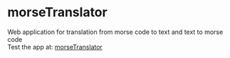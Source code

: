 # morseTranslator
Web application for translation from morse code to text and text to morse code <br>
Test the app at: 
<a href="https://arnolcb.github.io/morseTranslator" target="_blank">morseTranslator</a>
